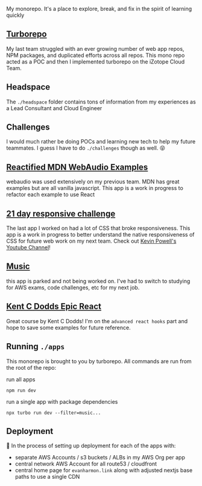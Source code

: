 My monorepo. It's a place to explore, break, and fix in the spirit of learning quickly

## [Turborepo](https://turborepo.org/)

My last team struggled with an ever growing number of web app repos, NPM packages, and duplicated
efforts across all repos. This mono repo acted as a POC and then I implemented turborepo
on the iZotope Cloud Team.

## Headspace

The `./headspace` folder contains tons of information from my experiences as a Lead Consultant and Cloud Engineer

## Challenges

I would much rather be doing POCs and learning new tech to help my future teammates.
I guess I have to do `./challenges` though as well. :stuck_out_tongue_closed_eyes:

## [Reactified MDN WebAudio Examples](./apps/mdn-webaudio-examples/)

webaudio was used extensively on my previous team. MDN has great examples but are all
vanilla javascript. This app is a work in progress to refactor each example to use React

## [21 day responsive challenge](./apps/21-day-challenge-responsive-layouts/)

The last app I worked on had a lot of CSS that broke responsiveness. This app is a work in progress
to better understand the native responsiveness of CSS for future web work on my next team.
Check out [Kevin Powell's Youtube Channel](https://www.youtube.com/kevinpowell)!

## [Music](./apps/music)

this app is parked and not being worked on. I've had to switch to studying for AWS exams,
code challenges, etc for my next job.

## [Kent C Dodds Epic React](./apps/epic-react-exercises/)

Great course by Kent C Dodds! I'm on the `advanced react hooks` part and hope to save some examples
for future reference.

## Running `./apps`

This monorepo is brought to you by turborepo. All commands are run from the root of the repo:

run all apps

```console
npm run dev
```

run a single app with package dependencies

```console
npx turbo run dev --filter=music...
```

## Deployment

:construction: In the process of setting up deployment for each of the apps with:

- separate AWS Accounts / s3 buckets / ALBs in my AWS Org per app
- central network AWS Account for all route53 / cloudfront
- central home page for `evanharmon.link` along with adjusted nextjs base paths to use a single CDN

